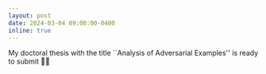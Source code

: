 ```yaml
---
layout: post
date: 2024-03-04 09:00:00-0400
inline: true
---
```


My doctoral thesis with the title ``Analysis of Adversarial Examples'' is ready to submit 🥳🎉
